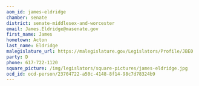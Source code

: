 ```yaml
---
aom_id: james-eldridge
chamber: senate
district: senate-middlesex-and-worcester
email: James.Eldridge@masenate.gov
first_name: James
hometown: Acton
last_name: Eldridge
malegislature_url: https://malegislature.gov/Legislators/Profile/JBE0
party: D
phone: 617-722-1120
square_picture: /img/legislators/square-pictures/james-eldridge.jpg
ocd_id: ocd-person/23704722-a50c-4148-8f14-98c7d78324b9
---
```

